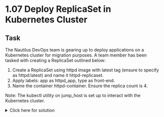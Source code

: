 # 1.07 Deploy ReplicaSet in Kubernetes Cluster

## Task
The Nautilus DevOps team is gearing up to deploy applications on a Kubernetes cluster for migration purposes. A team member has been tasked with creating a ReplicaSet outlined below:

1. Create a ReplicaSet using httpd image with latest tag (ensure to specify as httpd:latest) and name it httpd-replicaset.
2. Apply labels: app as httpd_app, type as front-end.
3. Name the container httpd-container. Ensure the replica count is 4.

Note: The kubectl utility on jump_host is set up to interact with the Kubernetes cluster.
<details>
  <summary>Click here for solution</summary>

  ## Solution
  1. Generate skeleton YAML
  ```bash
  kubectl create deployment httpd-replicaset \
  --image=httpd:latest \
  --replicas=4 \
  --dry-run=client \
  -o yaml > httpd-replicaset.yaml

  # We create a deployment and not a ReplicaSet dry-run simply because we can't
  # Do it directly. This is a workaround to avoid writing the whole YAML
  ```
  2. Edit YAML
  ```yaml
  # Expected final YAML
  apiVersion: apps/v1
  kind: ReplicaSet
  metadata:
    labels:
      app: httpd_app
      type: front-end
    name: httpd-replicaset
  spec:
    replicas: 4
    selector:
      matchLabels:
        app: httpd_app
        type: front-end
    template:
      metadata:
        labels:
          app: httpd_app
          type: front-end
      spec:
        containers:
        - image: httpd:latest
          name: httpd-container
          resources: {}
  status: {}

  # /!\ MAKE SURE TO REMOVE STRATEGY, it's not supported
  ```
  3. Apply
  ```bash
  kubectl apply -f httpd-replicaset.yaml
  ```
  4. Verify
  ```bash
  kubectl get rs httpd-replicaset
  kubectl describe rs httpd-replicaset
  ```
</details>
